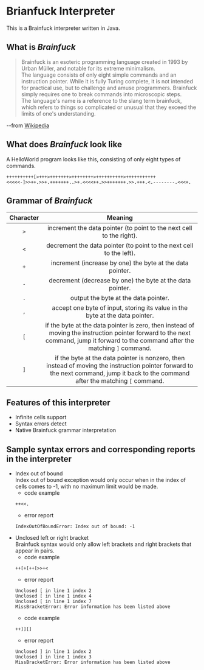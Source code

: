 # Brianfuck Interpreter
This is a Brainfuck interpreter written in Java.  
## What is *Brainfuck* 
> Brainfuck is an esoteric programming language created in 1993 by Urban Müller, and notable for its extreme minimalism.  
> The language consists of only eight simple commands and an instruction pointer. While it is fully Turing complete, it is not intended for practical use, but to challenge and amuse programmers. Brainfuck simply requires one to break commands into microscopic steps.  
> The language's name is a reference to the slang term brainfuck, which refers to things so complicated or unusual that they exceed the limits of one's understanding.  
   
   --from [Wikipedia](https://en.wikipedia.org/wiki/Brainfuck)
   
## What does *Brainfuck* look like
A HelloWorld program looks like this, consisting of only eight types of commands.
```brainfuck
++++++++++[>+++>+++++++>++++++++>++++++++++>+++++++++++<<<<<-]>>++.>>+.+++++++..>+.<<<<++.>>+++++++.>>.+++.<.--------.<<<+.
```

## Grammar of *Brainfuck*
|Character|Meaning| 
|:------:|:------:|
|`>`|increment the data pointer (to point to the next cell to the right).|
|`<`|decrement the data pointer (to point to the next cell to the left).|
|`+`|increment (increase by one) the byte at the data pointer.|
|`-`|decrement (decrease by one) the byte at the data pointer.|
|`.`|output the byte at the data pointer.|
|`,`|accept one byte of input, storing its value in the byte at the data pointer.|
|`[`|if the byte at the data pointer is zero, then instead of moving the instruction pointer forward to the next command, jump it forward to the command after the matching `]` command.|
|`]`|if the byte at the data pointer is nonzero, then instead of moving the instruction pointer forward to the next command, jump it back to the command after the matching `[` command.|  

## Features of this interpreter
- Infinite cells support
- Syntax errors detect
- Native Brainfuck grammar interpretation

## Sample syntax errors and corresponding reports in the interpreter
- Index out of bound  
Index out of bound exception would only occur when in the index of cells comes to -1, with no maximum limit would be made.
    - code example
    ```brainfuck
    ++<<.
    ```
    - error report
    ```
    IndexOutOfBoundError: Index out of bound: -1
    ```
- Unclosed left or right bracket  
Brainfuck syntax would only allow left brackets and right brackets that appear in pairs.
    - code example
    ```brainfuck
    ++[+[++[>>+<
    ```
    - error report
    ```
    Unclosed [ in line 1 index 2
    Unclosed [ in line 1 index 4
    Unclosed [ in line 1 index 7
    MissBracketError: Error information has been listed above
    ```
    - code example
    ```brainfuck
    ++]][]
    ```
    - error report
    ```
    Unclosed ] in line 1 index 2
    Unclosed ] in line 1 index 3
    MissBracketError: Error information has been listed above
    ```


